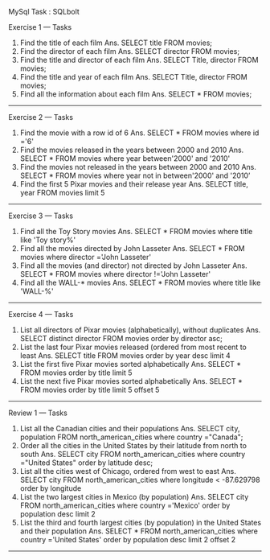 MySql Task : SQLbolt
 

Exercise 1 — Tasks
1.	Find the title of each film 
Ans. SELECT title FROM movies;
2.	Find the director of each film 
Ans. SELECT director FROM movies;
3.	Find the title and director of each film 
Ans. SELECT Title, director FROM movies;
4.	Find the title and year of each film 
Ans. SELECT Title, director FROM movies;
5.	Find all the information about each film
 Ans. SELECT * FROM movies;
______________________________________________________________________________________________________________________________________
Exercise 2 — Tasks
 
1.	Find the movie with a row id of 6 
Ans. SELECT * FROM movies where id ='6'
2.	Find the movies released in the years between 2000 and 2010
Ans. SELECT * FROM movies where year between'2000' and '2010'
3.	Find the movies not released in the years between 2000 and 2010
Ans. SELECT * FROM movies where year not in between'2000' and '2010’
4.	Find the first 5 Pixar movies and their release year
Ans. SELECT title, year FROM movies limit 5

______________________________________________________________________________________________________________________________________

Exercise 3 — Tasks
 

1.	Find all the Toy Story movies
Ans. SELECT * FROM movies where title like 'Toy story%'
2.	Find all the movies directed by John Lasseter
Ans. SELECT * FROM movies where director ='John Lasseter'
3.	Find all the movies (and director) not directed by John Lasseter
Ans. SELECT * FROM movies where director !='John Lasseter'
4.	Find all the WALL-* movies
Ans. SELECT * FROM movies where title like 'WALL-%'
______________________________________________________________________________________________________________________________________


Exercise 4 — Tasks
 

1.	List all directors of Pixar movies (alphabetically), without duplicates
Ans. SELECT distinct director FROM movies order by director asc;
2.	List the last four Pixar movies released (ordered from most recent to least
Ans.  SELECT title FROM movies order by year desc limit 4
3.	List the first five Pixar movies sorted alphabetically
Ans. SELECT * FROM movies order by title limit 5
4.	List the next five Pixar movies sorted alphabetically
Ans. SELECT * FROM movies order by title limit 5 offset 5

______________________________________________________________________________________________________________________________________


Review 1 — Tasks
 

1.	List all the Canadian cities and their populations
Ans. SELECT city, population FROM north_american_cities where country ="Canada";
2.	Order all the cities in the United States by their latitude from north to south
Ans. SELECT city FROM north_american_cities where country ="United States" order by latitude desc;
3.	List all the cities west of Chicago, ordered from west to east
Ans. SELECT city FROM north_american_cities where longitude < -87.629798 order by longitude
4.	List the two largest cities in Mexico (by population)
Ans. SELECT city FROM north_american_cities where country ='Mexico' order by population desc limit 2
5.	List the third and fourth largest cities (by population) in the United States and their population
Ans.  SELECT * FROM north_american_cities where country ='United States'
order by population desc limit 2 offset 2
______________________________________________________________________________________________________________________________________

